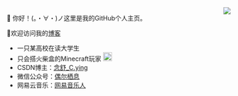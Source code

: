 <a href="#">
<img align="right" src="https://github-readme-stats.vercel.app/api?username=nianshu2022&show_icons=true&hide_border=true&icon_color=586069&title_color=a0a9af">
</a>

 👋 你好！(。・∀・)ノ这里是我的GitHub个人主页。

 👀欢迎访问我的[博客](https://nianshu2022.github.io/) 

* 一只某高校在读大学生
* 只会搭火柴盒的Minecraft玩家 <img src="https://raw.githubusercontent.com/mzdluo123/blog_imgs/master/img/mc.ico" height="20" width="20"/> 
* CSDN博主：[念舒_C.ying](https://blog.csdn.net/qq_52716296?)
* 微信公众号：[偶尔栖息](https://mp.weixin.qq.com/s/VkB5eL8ETUw2tFvexdVZBA)
* 网易云音乐：[网易音乐人](https://music.163.com/#/user/home?id=1646904424)

<!---
nianshu2022/nianshu2022 is a ✨ special ✨ repository because its `README.md` (this file) appears on your GitHub profile.
You can click the Preview link to take a look at your changes.
--->
